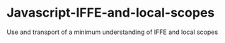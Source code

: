 # Javascript-IFFE-and-local-scopes
Use and transport of a minimum understanding of IFFE and local scopes
